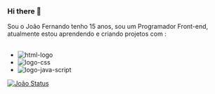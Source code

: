 ### Hi there 👋

Sou o João Fernando tenho 15 anos, sou um Programador Front-end, atualmente estou aprendendo e criando projetos com :
<BR>
<br>

- <img src="https://img.shields.io/badge/HTML5-E34F26?style=for-the-badge&logo=html5&logoColor=white" alt="html-logo"/>
- <img src="https://img.shields.io/badge/CSS3-1572B6?style=for-the-badge&logo=css3&logoColor=white" alt="logo-css"/>
- <img src="https://img.shields.io/badge/JavaScript-323330?style=for-the-badge&logo=javascript&logoColor=F7DF1E" alt="logo-java-script"/>

[![João Status](https://github-readme-stats.vercel.app/api?username=joaobigodon)](https://github.com/anuraghazra/github-readme-stats)
